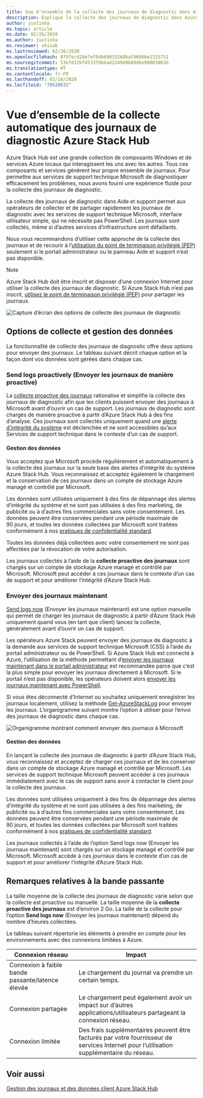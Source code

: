 ```yaml
---
title: Vue d’ensemble de la collecte des journaux de diagnostic dans Azure Stack Hub
description: Explique la collecte des journaux de diagnostic dans Azure Stack Hub Aide et support, y compris la collecte proactive et à la demande des journaux.
author: justinha
ms.topic: article
ms.date: 02/26/2020
ms.author: justinha
ms.reviewer: shisab
ms.lastreviewed: 02/26/2020
ms.openlocfilehash: 8f97ecd20e7ef8db69033268baf96060e1315751
ms.sourcegitcommit: 53efd12bf453378b6a4224949b60d6e90003063b
ms.translationtype: HT
ms.contentlocale: fr-FR
ms.lasthandoff: 03/18/2020
ms.locfileid: "79520632"
---
```

# <a name="overview-of-azure-stack-hub-diagnostic-log-collection"></a>Vue d’ensemble de la collecte automatique des journaux de diagnostic Azure Stack Hub 

Azure Stack Hub est une grande collection de composants Windows et de services Azure locaux qui interagissent les uns avec les autres. Tous ces composants et services génèrent leur propre ensemble de journaux. Pour permettre aux services de support technique Microsoft de diagnostiquer efficacement les problèmes, nous avons fourni une expérience fluide pour la collecte des journaux de diagnostic. 

La collecte des journaux de diagnostic dans Aide et support permet aux opérateurs de collecter et de partager rapidement les journaux de diagnostic avec les services de support technique Microsoft, interface utilisateur simple, qui ne nécessite pas PowerShell. Les journaux sont collectés, même si d’autres services d’infrastructure sont défaillants.  
 
Nous vous recommandons d’utiliser cette approche de la collecte des journaux et de recourir à l’[utilisation du point de terminaison privilégié (PEP)](azure-stack-get-azurestacklog.md) seulement si le portail administrateur ou le panneau Aide et support n’est pas disponible. 

>[!NOTE]
>Azure Stack Hub doit être inscrit et disposer d’une connexion Internet pour utiliser la collecte des journaux de diagnostic. Si Azure Stack Hub n’est pas inscrit, [utilisez le point de terminaison privilégié (PEP)](azure-stack-get-azurestacklog.md) pour partager les journaux. 

![Capture d’écran des options de collecte des journaux de diagnostic](media/azure-stack-help-and-support/banner-enable-automatic-log-collection.png)

## <a name="collection-options-and-data-handling"></a>Options de collecte et gestion des données

La fonctionnalité de collecte des journaux de diagnostic offre deux options pour envoyer des journaux. Le tableau suivant décrit chaque option et la façon dont vos données sont gérées dans chaque cas. 

### <a name="send-logs-proactively"></a>Send logs proactively (Envoyer les journaux de manière proactive)

La [collecte proactive des journaux](azure-stack-configure-automatic-diagnostic-log-collection-tzl.md) rationalise et simplifie la collecte des journaux de diagnostic afin que les clients puissent envoyer des journaux à Microsoft avant d’ouvrir un cas de support. Les journaux de diagnostic sont chargés de manière proactive à partir d’Azure Stack Hub à des fins d’analyse. Ces journaux sont collectés uniquement quand une [alerte d’intégrité du système](azure-stack-configure-automatic-diagnostic-log-collection-tzl.md#proactive-diagnostic-log-collection-alerts) est déclenchée et ne sont accessibles qu’aux Services de support technique dans le contexte d’un cas de support.


#### <a name="how-the-data-is-handled"></a>Gestion des données

Vous acceptez que Microsoft procède régulièrement et automatiquement à la collecte des journaux sur la seule base des alertes d’intégrité du système Azure Stack Hub. Vous reconnaissez et acceptez également le chargement et la conservation de ces journaux dans un compte de stockage Azure managé et contrôlé par Microsoft. 

Les données sont utilisées uniquement à des fins de dépannage des alertes d’intégrité du système et ne sont pas utilisées à des fins marketing, de publicité ou à d’autres fins commerciales sans votre consentement. Les données peuvent être conservées pendant une période maximale de 90 jours, et toutes les données collectées par Microsoft sont traitées conformément à nos [pratiques de confidentialité standard](https://privacy.microsoft.com/).

Toutes les données déjà collectées avec votre consentement ne sont pas affectées par la révocation de votre autorisation.

Les journaux collectés à l’aide de la **collecte proactive des journaux** sont chargés sur un compte de stockage Azure managé et contrôlé par Microsoft. Microsoft peut accéder à ces journaux dans le contexte d’un cas de support et pour améliorer l’intégrité d’Azure Stack Hub.

### <a name="send-logs-now"></a>Envoyer des journaux maintenant

[Send logs now](azure-stack-configure-on-demand-diagnostic-log-collection-portal-tzl.md) (Envoyer les journaux maintenant) est une option manuelle qui permet de charger les journaux de diagnostic à partir d’Azure Stack Hub uniquement quand vous (en tant que client) lancez la collecte, généralement avant d’ouvrir un cas de support. 

Les opérateurs Azure Stack peuvent envoyer des journaux de diagnostic à la demande aux services de support technique Microsoft (CSS) à l’aide du portail administrateur ou de PowerShell. Si Azure Stack Hub est connecté à Azure, l’utilisation de la méthode permettant d’[envoyer les journaux maintenant dans le portail administrateur](azure-stack-configure-on-demand-diagnostic-log-collection-portal-tzl.md) est recommandée parce que c’est la plus simple pour envoyer les journaux directement à Microsoft. Si le portail n’est pas disponible, les opérateurs doivent alors [envoyer les journaux maintenant avec PowerShell](azure-stack-configure-on-demand-diagnostic-log-collection-powershell-tzl.md). 

Si vous êtes déconnecté d’Internet ou souhaitez uniquement enregistrer les journaux localement, utilisez la méthode [Get-AzureStackLog](azure-stack-get-azurestacklog.md) pour envoyer les journaux. L’organigramme suivant montre l’option à utiliser pour l’envoi des journaux de diagnostic dans chaque cas. 

![Organigramme montrant comment envoyer des journaux à Microsoft](media/azure-stack-help-and-support/send-logs-now-flowchart.png)

#### <a name="how-the-data-is-handled"></a>Gestion des données

En lançant la collecte des journaux de diagnostic à partir d’Azure Stack Hub, vous reconnaissez et acceptez de charger ces journaux et de les conserver dans un compte de stockage Azure managé et contrôlé par Microsoft. Les services de support technique Microsoft peuvent accéder à ces journaux immédiatement avec le cas de support sans avoir à contacter le client pour la collecte des journaux. 

Les données sont utilisées uniquement à des fins de dépannage des alertes d’intégrité du système et ne sont pas utilisées à des fins marketing, de publicité ou à d’autres fins commerciales sans votre consentement. Les données peuvent être conservées pendant une période maximale de 90 jours, et toutes les données collectées par Microsoft sont traitées conformément à nos [pratiques de confidentialité standard](https://privacy.microsoft.com/). 

Les journaux collectés à l’aide de l’option Send logs now (Envoyer les journaux maintenant) sont chargés sur un stockage managé et contrôlé par Microsoft. Microsoft accède à ces journaux dans le contexte d’un cas de support et pour améliorer l’intégrité d’Azure Stack Hub. 

## <a name="bandwidth-considerations"></a>Remarques relatives à la bande passante

La taille moyenne de la collecte des journaux de diagnostic varie selon que la collecte est proactive ou manuelle. La taille moyenne de la **collecte proactive des journaux** est d’environ 2 Go. La taille de la collecte pour l’option **Send logs now** (Envoyer les journaux maintenant) dépend du nombre d’heures collectées.

Le tableau suivant répertorie les éléments à prendre en compte pour les environnements avec des connexions limitées à Azure.


| Connexion réseau | Impact |
|--------------------|--------|
| Connexion à faible bande passante/latence élevée | Le chargement du journal va prendre un certain temps. | 
| Connexion partagée | Le chargement peut également avoir un impact sur d’autres applications/utilisateurs partageant la connexion réseau. |
| Connexion limitée | Des frais supplémentaires peuvent être facturés par votre fournisseur de services Internet pour l’utilisation supplémentaire du réseau. | 

## <a name="see-also"></a>Voir aussi

[Gestion des journaux et des données client Azure Stack Hub](https://docs.microsoft.com/azure-stack/operator/azure-stack-data-collection)


